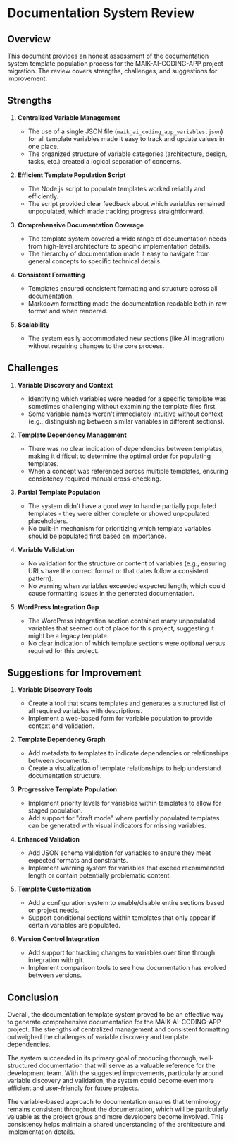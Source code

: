 # Documentation System Review

## Overview
This document provides an honest assessment of the documentation system template population process for the MAIK-AI-CODING-APP project migration. The review covers strengths, challenges, and suggestions for improvement.

## Strengths

1. **Centralized Variable Management**
   - The use of a single JSON file (`maik_ai_coding_app_variables.json`) for all template variables made it easy to track and update values in one place.
   - The organized structure of variable categories (architecture, design, tasks, etc.) created a logical separation of concerns.

2. **Efficient Template Population Script**
   - The Node.js script to populate templates worked reliably and efficiently.
   - The script provided clear feedback about which variables remained unpopulated, which made tracking progress straightforward.

3. **Comprehensive Documentation Coverage**
   - The template system covered a wide range of documentation needs from high-level architecture to specific implementation details.
   - The hierarchy of documentation made it easy to navigate from general concepts to specific technical details.

4. **Consistent Formatting**
   - Templates ensured consistent formatting and structure across all documentation.
   - Markdown formatting made the documentation readable both in raw format and when rendered.

5. **Scalability**
   - The system easily accommodated new sections (like AI integration) without requiring changes to the core process.

## Challenges

1. **Variable Discovery and Context**
   - Identifying which variables were needed for a specific template was sometimes challenging without examining the template files first.
   - Some variable names weren't immediately intuitive without context (e.g., distinguishing between similar variables in different sections).

2. **Template Dependency Management**
   - There was no clear indication of dependencies between templates, making it difficult to determine the optimal order for populating templates.
   - When a concept was referenced across multiple templates, ensuring consistency required manual cross-checking.

3. **Partial Template Population**
   - The system didn't have a good way to handle partially populated templates - they were either complete or showed unpopulated placeholders.
   - No built-in mechanism for prioritizing which template variables should be populated first based on importance.

4. **Variable Validation**
   - No validation for the structure or content of variables (e.g., ensuring URLs have the correct format or that dates follow a consistent pattern).
   - No warning when variables exceeded expected length, which could cause formatting issues in the generated documentation.

5. **WordPress Integration Gap**
   - The WordPress integration section contained many unpopulated variables that seemed out of place for this project, suggesting it might be a legacy template.
   - No clear indication of which template sections were optional versus required for this project.

## Suggestions for Improvement

1. **Variable Discovery Tools**
   - Create a tool that scans templates and generates a structured list of all required variables with descriptions.
   - Implement a web-based form for variable population to provide context and validation.

2. **Template Dependency Graph**
   - Add metadata to templates to indicate dependencies or relationships between documents.
   - Create a visualization of template relationships to help understand documentation structure.

3. **Progressive Template Population**
   - Implement priority levels for variables within templates to allow for staged population.
   - Add support for "draft mode" where partially populated templates can be generated with visual indicators for missing variables.

4. **Enhanced Validation**
   - Add JSON schema validation for variables to ensure they meet expected formats and constraints.
   - Implement warning system for variables that exceed recommended length or contain potentially problematic content.

5. **Template Customization**
   - Add a configuration system to enable/disable entire sections based on project needs.
   - Support conditional sections within templates that only appear if certain variables are populated.

6. **Version Control Integration**
   - Add support for tracking changes to variables over time through integration with git.
   - Implement comparison tools to see how documentation has evolved between versions.

## Conclusion

Overall, the documentation template system proved to be an effective way to generate comprehensive documentation for the MAIK-AI-CODING-APP project. The strengths of centralized management and consistent formatting outweighed the challenges of variable discovery and template dependencies.

The system succeeded in its primary goal of producing thorough, well-structured documentation that will serve as a valuable reference for the development team. With the suggested improvements, particularly around variable discovery and validation, the system could become even more efficient and user-friendly for future projects.

The variable-based approach to documentation ensures that terminology remains consistent throughout the documentation, which will be particularly valuable as the project grows and more developers become involved. This consistency helps maintain a shared understanding of the architecture and implementation details.